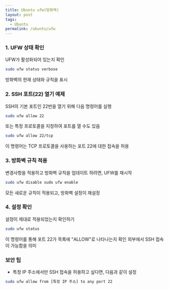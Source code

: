 ```yaml
---
title: Ubuntu ufw(방화벽)
layout: post
tags:
  - Ubuntu
permalink: /ubuntu/ufw
---
```

### 1. UFW 상태 확인

UFW가 활성화되어 있는지 확인

```bash
sudo ufw status verbose
```

방화벽의 현재 상태와 규칙을 표시


### 2. SSH 포트(22) 열기 예제

SSH의 기본 포트인 22번을 열기 위해 다음 명령어를 실행

```bash
sudo ufw allow 22
```

또는 특정 프로토콜을 지정하여 포트를 열 수도 있음

``` bash
sudo ufw allow 22/tcp
```

이 명령어는 TCP 프로토콜을 사용하는 포트 22에 대한 접속을 허용


### 3. 방화벽 규칙 적용

변경사항을 적용하고 방화벽 규칙을 업데이트 하려면, UFW를 재시작

```bash
sudo ufw disable sudo ufw enable
```

모든 새로운 규칙이 적용되고, 방화벽 설정이 재설정


### 4. 설정 확인

설정이 제대로 적용되었는지 확인하기

```bash
sudo ufw status
```

이 명령어를 통해 포트 22가 목록에 "ALLOW"로 나타나는지 확인
외부에서 SSH 접속이 가능함을 의미


### 보안 팁

- 특정 IP 주소에서만 SSH 접속을 허용하고 싶다면, 다음과 같이 설정
    
```bash
sudo ufw allow from [특정 IP 주소] to any port 22
```
